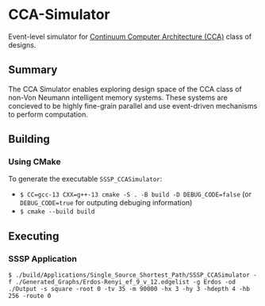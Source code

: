# CCA-Simulator
Event-level simulator for [Continuum Computer Architecture (CCA)](https://superfri.org/index.php/superfri/article/view/188) class of designs.

## Summary
The CCA Simulator enables exploring design space of the CCA class of non-Von Neumann intelligent memory systems. These systems are concieved to be highly fine-grain parallel and use event-driven mechanisms to perform computation.

## Building
### Using CMake
To generate the executable `SSSP_CCASimulator`:

- `$ CC=gcc-13 CXX=g++-13 cmake -S . -B build -D DEBUG_CODE=false` (or `DEBUG_CODE=true` for outputing debuging information)
- `$ cmake --build build`

## Executing
### SSSP Application
`$ ./build/Applications/Single_Source_Shortest_Path/SSSP_CCASimulator -f ./Generated_Graphs/Erdos-Renyi_ef_9_v_12.edgelist -g Erdos -od ./Output -s square -root 0 -tv 35 -m 90000 -hx 3 -hy 3 -hdepth 4 -hb 256 -route 0`
